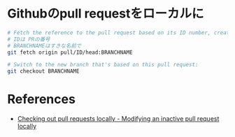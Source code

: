 # Githubのpull requestをローカルに

```sh
# Fetch the reference to the pull request based on its ID number, creating a new branch in the process.
# IDは PRの番号
# BRANCHNAMEはすきな名前で
git fetch origin pull/ID/head:BRANCHNAME

# Switch to the new branch that's based on this pull request:
git checkout BRANCHNAME
```


# References

+ [Checking out pull requests locally - Modifying an inactive pull request locally](https://help.github.com/articles/checking-out-pull-requests-locally/#modifying-an-inactive-pull-request-locally)